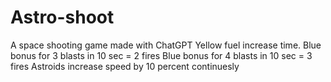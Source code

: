 # Astro-shoot
A space shooting game made with ChatGPT
Yellow fuel increase time.
Blue bonus for 3 blasts in 10 sec = 2 fires
Blue bonus for 4 blasts in 10 sec = 3 fires
Astroids increase speed by 10 percent continuesly
